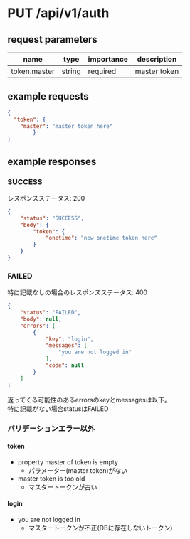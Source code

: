 # PUT /api/v1/auth
## request parameters
| name | type | importance | description | 
| ---- | ---- | ---------- | ----------- | 
| token.master | string | required | master token | 
## example requests
```json
{
  "token": {
    "master": "master token here"
        }
}
```
## example responses
### SUCCESS
レスポンスステータス: 200
```json
{
    "status": "SUCCESS",
    "body": {
        "token": {
            "onetime": "new onetime token here"
        }
    }
}
```
### FAILED
特に記載なしの場合のレスポンスステータス: 400  

```json
{
    "status": "FAILED",
    "body": null,
    "errors": [
        {
            "key": "login",
            "messages": [
                "you are not logged in"
            ],
            "code": null
        }
    ]
}
```
返ってくる可能性のあるerrorsのkeyとmessagesは以下。  
特に記載がない場合statusはFAILED
### バリデーションエラー以外
#### token
- property master of token is empty
  - パラメーター(master token)がない
- master token is too old
  - マスタートークンが古い
#### login
- you are not logged in
  - マスタートークンが不正(DBに存在しないトークン)

